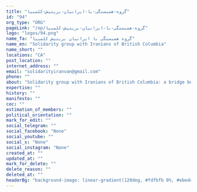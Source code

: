 ```yaml
---
title: "گروه-همبستگی-با-ایرانیان-بریتیش-کلمبیا"
id: "94"
org_type: "ORG"
pageLink: "/op/گروه-همبستگی-با-ایرانیان-بریتیش-کلمبیا"
logo: "logos/94.png"
name_fa: "گروه همبستگی با ایرانیان بریتیش کلمبیا"
name_en: "Solidarity group with Iranians of British Columbia"
name_short: ""
locations: "CA"
post_location: ""
internet_address: ""
email: "solidarityiranvan@gmail.com"
phone: ""
about: "Solidarity group with Iranians of British Columbia: a bridge between Iran and CanadaBritish Columbia Iranian Solidarity Group, like many similar groups around the world, was formed with the aim of creating a stronger bond between Iranians living in British Columbia and preserving Iranian cultural identity. By holding various cultural, social and political events, these groups try to unite the resident Iranian community and also create a bridge between Iranian culture and Canadian society."
expertise: ""
history: ""
manifesto: ""
coc: ""
estimation_of_members: ""
political_orientation: ""
mark_for_edit: ""
social_telegram: ""
social_facebook: "None"
social_youtube: ""
social_x: "None"
social_instagram: "None"
created_at: ""
updated_at: ""
mark_for_delete: ""
delete_reason: ""
deleted_at: ""
headerBg: "background-image: linear-gradient(120deg, #fdfbfb 0%, #ebedee 100%);"
---
```

